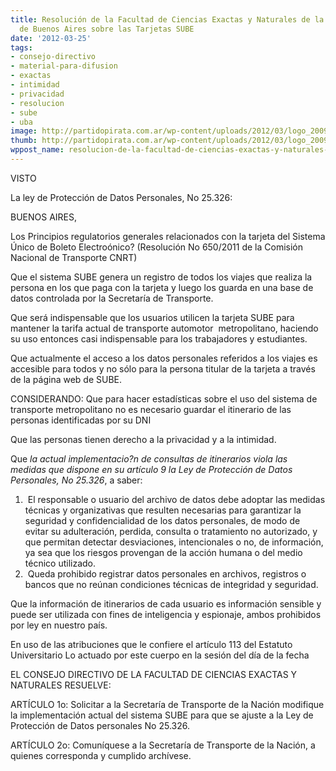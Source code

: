 ```yaml
---
title: Resolución de la Facultad de Ciencias Exactas y Naturales de la Universidad
  de Buenos Aires sobre las Tarjetas SUBE
date: '2012-03-25'
tags:
- consejo-directivo
- material-para-difusion
- exactas
- intimidad
- privacidad
- resolucion
- sube
- uba
image: http://partidopirata.com.ar/wp-content/uploads/2012/03/logo_2009.jpg
thumb: http://partidopirata.com.ar/wp-content/uploads/2012/03/logo_2009-150x70.jpg
wppost_name: resolucion-de-la-facultad-de-ciencias-exactas-y-naturales-de-la-universidad-de-buenos-aires-sobre-las-tarjetas-sube
---
```


VISTO

La ley de Protección de Datos Personales, No 25.326:

BUENOS AIRES,

Los Principios regulatorios generales relacionados con la tarjeta del Sistema Único de Boleto Electroónico? (Resolución No 650/2011 de la Comisión Nacional de Transporte CNRT)

Que el sistema SUBE genera un registro de todos los viajes que realiza la persona en los que paga con la tarjeta y luego los guarda en una base de datos controlada por la Secretaría de Transporte.

Que será indispensable que los usuarios utilicen la tarjeta SUBE para mantener la tarifa actual de transporte automotor  metropolitano, haciendo su uso entonces casi indispensable para los trabajadores y estudiantes.

Que actualmente el acceso a los datos personales referidos a los viajes es accesible para todos y no sólo para la persona titular de la tarjeta a través de la página web de SUBE.

CONSIDERANDO:
Que para hacer estadísticas sobre el uso del sistema de transporte metropolitano no es necesario guardar el itinerario de las personas
identificadas por su DNI

Que las personas tienen derecho a la privacidad y a la intimidad.

Que *la actual implementacio?n de consultas de itinerarios viola las medidas que dispone en su artículo 9 la Ley de Protección de Datos Personales, No 25.326*, a saber:
<ol>
	<li> El responsable o usuario del archivo de datos debe adoptar las medidas técnicas y organizativas que resulten necesarias para garantizar la seguridad y confidencialidad de los datos personales, de modo de evitar su adulteración, perdida, consulta o tratamiento no autorizado, y que permitan detectar desviaciones, intencionales o no, de información, ya sea que los riesgos provengan de la acción humana o del medio técnico utilizado.</li>
	<li> Queda prohibido registrar datos personales en archivos, registros o bancos que no reúnan condiciones técnicas de integridad y seguridad.</li>
</ol>
Que la información de itinerarios de cada usuario es información sensible y puede ser utilizada con fines de inteligencia y espionaje, ambos prohibidos por ley en nuestro país.

En uso de las atribuciones que le confiere el artículo 113 del Estatuto Universitario Lo actuado por este cuerpo en la sesión del día de la fecha

EL CONSEJO DIRECTIVO DE LA FACULTAD DE CIENCIAS EXACTAS Y NATURALES RESUELVE:

ARTÍCULO 1o: Solicitar a la Secretaría de Transporte de la Nación modifique la implementación actual del sistema SUBE para que se ajuste a la Ley de Protección de Datos personales No 25.326.

ARTÍCULO 2o: Comuníquese a la Secretaría de Transporte de la Nación, a quienes corresponda y cumplido archívese.
